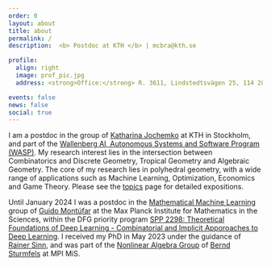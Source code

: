 ```yaml
---
order: 0
layout: about
title: about
permalink: /
description:  <b> Postdoc at KTH </b> | mcbra@kth.se 

profile:
  align: right
  image: prof_pic.jpg
  address: <strong>Office:</strong> R. 3611, Lindstedtsvägen 25, 114 28 Stockholm

events: false
news: false
social: true
---
```



I am a postdoc in the group of [Katharina Jochemko](https://people.kth.se/~jochemko/) at KTH in Stockholm, and part of the [Wallenberg AI, Autonomous Systems and Software Program (WASP)](https://wasp-sweden.org).
My research interest lies in the intersection between Combinatorics and Discrete Geometry, Tropical Geometry and Algebraic Geometry. The core of my research lies in polyhedral geometry, with a wide range of applications such as Machine Learning, Optimization, Economics and Game Theory. Please see the [topics](/topics/) page for detailed expositions.

Until January 2024 I was a postdoc in the [Mathematical Machine Learning](https://www.mis.mpg.de/montufar/index.html) group of [Guido Montúfar](https://personal-homepages.mis.mpg.de/montufar/) at the Max Planck Institute for Mathematics in the Sciences, within the DFG priority program [SPP 2298: Theoretical Foundations of Deep Learning - Combinatorial and Implicit Apporoaches to Deep Learning](https://www.foundationsofdl.de). 
I received my PhD in May 2023 under the guidance of [Rainer Sinn](http://www.math.uni-leipzig.de/~sinn/index_en.html), and was part of the [Nonlinear Algebra Group](https://www.mis.mpg.de/nlalg/research.html) of [Bernd Sturmfels](https://math.berkeley.edu/~bernd/) at MPI MiS.